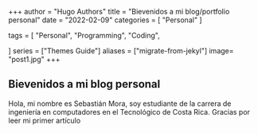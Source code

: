 +++
author = "Hugo Authors"
title = "Bievenidos a mi blog/portfolio personal"
date = "2022-02-09"
categories = [
    "Personal"
]

tags = [
    "Personal",
    "Programming",
    "Coding",

]
series = ["Themes Guide"]
aliases = ["migrate-from-jekyl"]
image= "post1.jpg"
+++


## Bievenidos a mi blog personal

Hola, mi nombre es Sebastián Mora, soy estudiante de la carrera de ingeniería en computadores en el Tecnológico de Costa Rica. Gracias por leer mi primer 
artículo 






<!--more-->